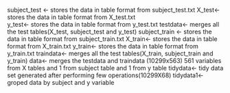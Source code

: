 subject_test <- stores the data in table format from subject_test.txt 
X_test<- stores the data in table format from X_test.txt  
y_test<- stores the data in table format from y_test.txt 
testdata<- merges all the test tables(X_test, subject_test and y_test)
subject_train <- stores the data in table format from subject_train.txt 
X_train<- stores the data in table format from X_train.txt
y_train<- stores the data in table format from y_train.txt 
traindata<- merges all the test tables(X_train, subject_train and y_train)
data<- merges the testdata and traindata (10299x563)
        561 variables from X tables and 1 from subject table and 1 from y table
tidydata<- tidy data set generated after performing few operations(10299X68)
tidydata1<- groped data by subject and y variable 



